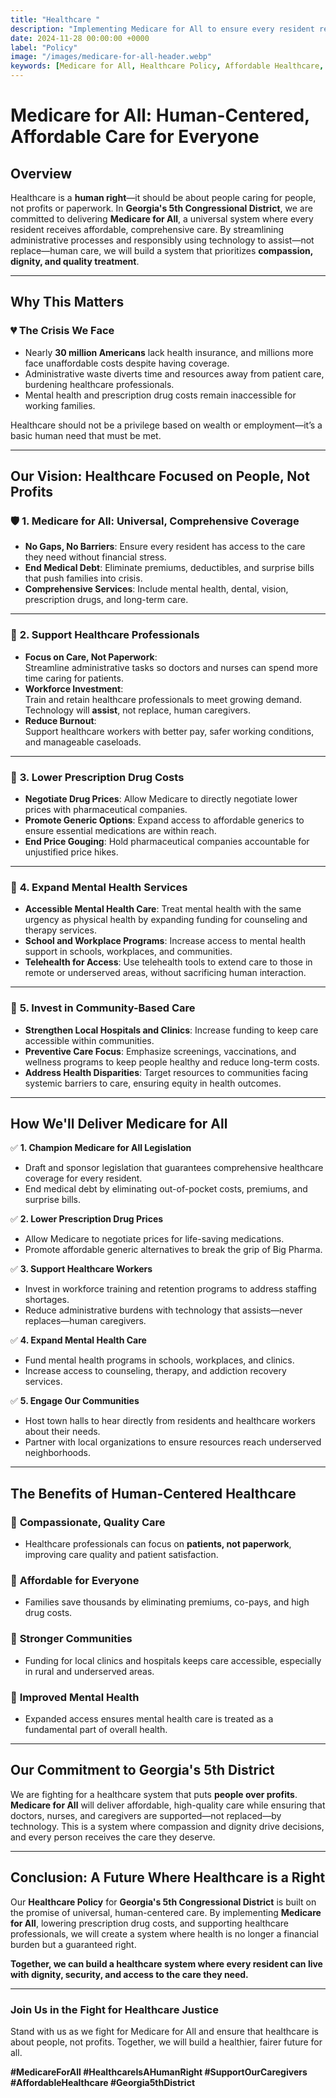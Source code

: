 ```yaml
---
title: "Healthcare "
description: "Implementing Medicare for All to ensure every resident receives affordable, high-quality healthcare while leveraging technology to assist—not replace—human care."
date: 2024-11-28 00:00:00 +0000
label: "Policy"
image: "/images/medicare-for-all-header.webp"
keywords: [Medicare for All, Healthcare Policy, Affordable Healthcare, Georgia 5th Congressional District, Universal Healthcare, Patient Care, Mental Health Support, Prescription Drug Costs, Public Health, Human-Centered Care]
---
```


# Medicare for All: Human-Centered, Affordable Care for Everyone

## Overview

Healthcare is a **human right**—it should be about people caring for people, not profits or paperwork. In **Georgia's 5th Congressional District**, we are committed to delivering **Medicare for All**, a universal system where every resident receives affordable, comprehensive care. By streamlining administrative processes and responsibly using technology to assist—not replace—human care, we will build a system that prioritizes **compassion, dignity, and quality treatment**.

---

## **Why This Matters**

### 💔 **The Crisis We Face**
- Nearly **30 million Americans** lack health insurance, and millions more face unaffordable costs despite having coverage.  
- Administrative waste diverts time and resources away from patient care, burdening healthcare professionals.  
- Mental health and prescription drug costs remain inaccessible for working families.

Healthcare should not be a privilege based on wealth or employment—it’s a basic human need that must be met.

---

## **Our Vision: Healthcare Focused on People, Not Profits**

### 🛡️ **1. Medicare for All: Universal, Comprehensive Coverage**
- **No Gaps, No Barriers**: Ensure every resident has access to the care they need without financial stress.  
- **End Medical Debt**: Eliminate premiums, deductibles, and surprise bills that push families into crisis.  
- **Comprehensive Services**: Include mental health, dental, vision, prescription drugs, and long-term care.

---

### 🤝 **2. Support Healthcare Professionals**
- **Focus on Care, Not Paperwork**:  
  Streamline administrative tasks so doctors and nurses can spend more time caring for patients.  
- **Workforce Investment**:  
  Train and retain healthcare professionals to meet growing demand. Technology will **assist**, not replace, human caregivers.  
- **Reduce Burnout**:  
  Support healthcare workers with better pay, safer working conditions, and manageable caseloads.

---

### 💊 **3. Lower Prescription Drug Costs**
- **Negotiate Drug Prices**: Allow Medicare to directly negotiate lower prices with pharmaceutical companies.  
- **Promote Generic Options**: Expand access to affordable generics to ensure essential medications are within reach.  
- **End Price Gouging**: Hold pharmaceutical companies accountable for unjustified price hikes.

---

### 🧠 **4. Expand Mental Health Services**
- **Accessible Mental Health Care**: Treat mental health with the same urgency as physical health by expanding funding for counseling and therapy services.  
- **School and Workplace Programs**: Increase access to mental health support in schools, workplaces, and communities.  
- **Telehealth for Access**: Use telehealth tools to extend care to those in remote or underserved areas, without sacrificing human interaction.

---

### 🏥 **5. Invest in Community-Based Care**
- **Strengthen Local Hospitals and Clinics**: Increase funding to keep care accessible within communities.  
- **Preventive Care Focus**: Emphasize screenings, vaccinations, and wellness programs to keep people healthy and reduce long-term costs.  
- **Address Health Disparities**: Target resources to communities facing systemic barriers to care, ensuring equity in health outcomes.

---

## **How We'll Deliver Medicare for All**

✅ **1. Champion Medicare for All Legislation**  
- Draft and sponsor legislation that guarantees comprehensive healthcare coverage for every resident.  
- End medical debt by eliminating out-of-pocket costs, premiums, and surprise bills.

✅ **2. Lower Prescription Drug Prices**  
- Allow Medicare to negotiate prices for life-saving medications.  
- Promote affordable generic alternatives to break the grip of Big Pharma.

✅ **3. Support Healthcare Workers**  
- Invest in workforce training and retention programs to address staffing shortages.  
- Reduce administrative burdens with technology that assists—never replaces—human caregivers.  

✅ **4. Expand Mental Health Care**  
- Fund mental health programs in schools, workplaces, and clinics.  
- Increase access to counseling, therapy, and addiction recovery services.

✅ **5. Engage Our Communities**  
- Host town halls to hear directly from residents and healthcare workers about their needs.  
- Partner with local organizations to ensure resources reach underserved neighborhoods.

---

## **The Benefits of Human-Centered Healthcare**

### 💪 **Compassionate, Quality Care**
- Healthcare professionals can focus on **patients, not paperwork**, improving care quality and patient satisfaction.

### 💸 **Affordable for Everyone**
- Families save thousands by eliminating premiums, co-pays, and high drug costs.  

### 🏥 **Stronger Communities**
- Funding for local clinics and hospitals keeps care accessible, especially in rural and underserved areas.

### 🧠 **Improved Mental Health**
- Expanded access ensures mental health care is treated as a fundamental part of overall health.

---

## **Our Commitment to Georgia's 5th District**

We are fighting for a healthcare system that puts **people over profits**. **Medicare for All** will deliver affordable, high-quality care while ensuring that doctors, nurses, and caregivers are supported—not replaced—by technology. This is a system where compassion and dignity drive decisions, and every person receives the care they deserve.

---

## Conclusion: A Future Where Healthcare is a Right

Our **Healthcare Policy** for **Georgia's 5th Congressional District** is built on the promise of universal, human-centered care. By implementing **Medicare for All**, lowering prescription drug costs, and supporting healthcare professionals, we will create a system where health is no longer a financial burden but a guaranteed right.  

**Together, we can build a healthcare system where every resident can live with dignity, security, and access to the care they need.**

---

### **Join Us in the Fight for Healthcare Justice**

Stand with us as we fight for Medicare for All and ensure that healthcare is about people, not profits. Together, we will build a healthier, fairer future for all.

**#MedicareForAll #HealthcareIsAHumanRight #SupportOurCaregivers #AffordableHealthcare #Georgia5thDistrict**
